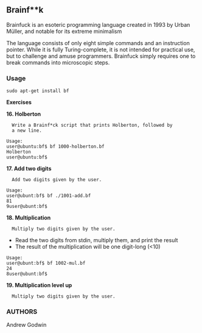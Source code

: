 ## Brainf**k

Brainfuck is an esoteric programming language created in 1993 by
Urban Müller, and notable for its extreme minimalism

The language consists of only eight simple commands and an
instruction pointer. While it is fully Turing-complete, it is not
intended for practical use, but to challenge and amuse programmers.
Brainfuck simply requires one to break commands into microscopic steps.

### Usage

```sudo apt-get install bf```

**Exercises**

**16. Holberton**

      Write a Brainf*ck script that prints Holberton, followed by
      a new line.

```
Usage:
user@ubuntu:bf$ bf 1000-holberton.bf
Holberton
user@ubuntu:bf$
```

**17. Add two digits**

      Add two digits given by the user.
```
Usage:
user@ubunt:bf$ bf ./1001-add.bf
81
9user@ubunt:bf$
```

**18. Multiplication**

      Multiply two digits given by the user.

* Read the two digits from stdin, multiply them, and print the result
* The result of the multiplication will be one digit-long (<10)
```
Usage:
user@ubunt:bf$ bf 1002-mul.bf
24
8user@ubunt:bf$
```

**19. Multiplication level up**

      Multiply two digits given by the user.


### AUTHORS
Andrew Godwin